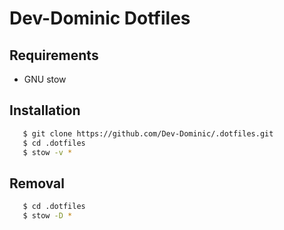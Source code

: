 # Dev-Dominic Dotfiles

## Requirements

- GNU stow

## Installation

```bash
   $ git clone https://github.com/Dev-Dominic/.dotfiles.git
   $ cd .dotfiles
   $ stow -v *
```

## Removal 

```bash
   $ cd .dotfiles
   $ stow -D *
```

